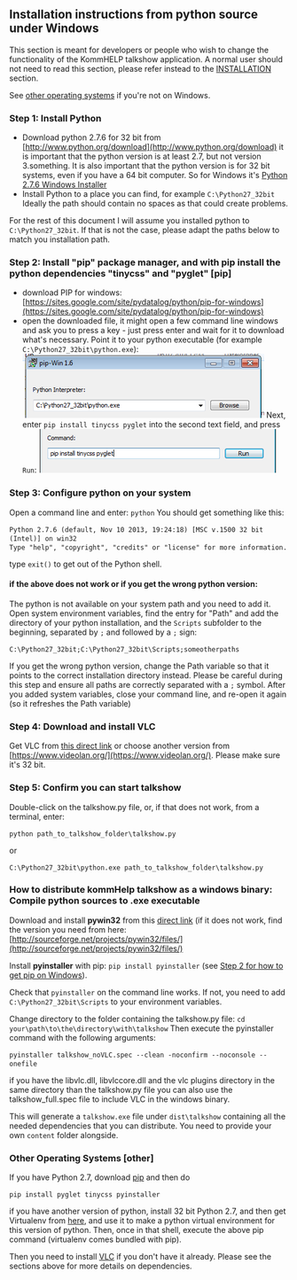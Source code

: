
## Installation instructions from python source under Windows

This section is meant for developers or people who wish to change the functionality of the KommHELP talkshow application. A normal user should not need to read this section, please refer instead to the [INSTALLATION](../README.md#INSTALLATION) section.

See [other operating systems](#other) if you're not on Windows.

### Step 1: Install Python

* Download python 2.7.6 for 32 bit from [http://www.python.org/download](http://www.python.org/download)
it is important that the python version is at least 2.7, but not version 3.something. It is also important that the python version is for 32 bit systems, even if you have a 64 bit computer. So for Windows it's [Python 2.7.6 Windows Installer](http://www.python.org/ftp/python/2.7.6/python-2.7.6.msi)
* Install Python to a place you can find, for example `C:\Python27_32bit` Ideally the path should contain no spaces as that could create problems.

For the rest of this document I will assume you installed python to `C:\Python27_32bit`. If that is not the case, please adapt the paths below to match you installation path.


### Step 2: Install "pip" package manager, and with pip install the python dependencies "tinycss" and "pyglet" [pip]

* download PIP for windows: [https://sites.google.com/site/pydatalog/python/pip-for-windows](https://sites.google.com/site/pydatalog/python/pip-for-windows)
* open the downloaded file, it might open a few command line windows and ask you to press a key - just press enter and wait for it to download what's necessary. Point it to your python executable (for example `C:\Python27_32bit\python.exe`):
![pip1](pip-win1.png)
Next, enter `pip install tinycss pyglet` into the second text field, and press `Run`:
![pip1](pip-win2.png)

### Step 3: Configure python on your system

Open a command line and enter: `python`
You should get something like this:

```
Python 2.7.6 (default, Nov 10 2013, 19:24:18) [MSC v.1500 32 bit (Intel)] on win32
Type "help", "copyright", "credits" or "license" for more information.
```

type `exit()` to get out of the Python shell.

#### if the above does not work or if you get the wrong python version:

The python is not available on your system path and you need to add it. Open system environment variables, find the entry for "Path" and add the directory of your python installation, and the `Scripts` subfolder to the beginning, separated by `;` and followed by a `;` sign:

```
C:\Python27_32bit;C:\Python27_32bit\Scripts;someotherpaths
```

If you get the wrong python version, change the Path variable so that it points to the correct installation directory instead. Please be careful during this step and ensure all paths are correctly separated with a `;` symbol.
After you added system variables, close your command line, and re-open it again (so it refreshes the Path variable)

### Step 4: Download and install VLC

Get VLC from [this direct link](https://get.videolan.org/vlc/2.1.3/win32/vlc-2.1.3-win32.exe) or choose another version from [https://www.videolan.org/](https://www.videolan.org/). Please make sure it's 32 bit.

### Step 5: Confirm you can start talkshow

Double-click on the talkshow.py file, or, if that does not work, from a terminal, enter:

```
python path_to_talkshow_folder\talkshow.py
```
or
```
C:\Python27_32bit\python.exe path_to_talkshow_folder\talkshow.py
```

### How to distribute kommHelp talkshow as a windows binary: Compile python sources to .exe executable

Download and install **pywin32** from this [direct link](http://sourceforge.net/projects/pywin32/files/pywin32/Build%20218/pywin32-218.win32-py2.7.exe/download) (if it does not work, find the version you need from here: [http://sourceforge.net/projects/pywin32/files/](http://sourceforge.net/projects/pywin32/files/)

Install **pyinstaller** with pip: `pip install pyinstaller` (see [Step 2 for how to get pip on Windows](#pip)).

Check that `pyinstaller` on the command line works. If not, you need to add `C:\Python27_32bit\Scripts` to your environment variables.

Change directory to the folder containing the talkshow.py file: `cd your\path\to\the\directory\with\talkshow`
Then execute the pyinstaller command with the following arguments:

```
pyinstaller talkshow_noVLC.spec --clean -noconfirm --noconsole --onefile
```

if you have the libvlc.dll, libvlccore.dll and the vlc plugins directory in the same directory than the talkshow.py file you can also use the talkshow_full.spec file to include VLC in the windows binary.

This will generate a `talkshow.exe` file under `dist\talkshow` containing all the needed dependencies that you can distribute. You need to provide your own `content` folder alongside. 


### Other Operating Systems [other]

If you have Python 2.7, download [pip](http://www.pip-installer.org/en/latest/installing.html) and then do

```
pip install pyglet tinycss pyinstaller
```

if you have another version of python, install 32 bit Python 2.7, and then get Virtualenv from [here](http://www.verious.com/code/CharleneJiang/virtualenv-burrito/), and use it to make a python virtual environment for this version of python. Then, once in that shell, execute the above pip command (virtualenv comes bundled with pip).

Then you need to install [VLC](https://www.videolan.org/vlc/) if you don't have it already. Please see the sections above for more details on dependencies. 


